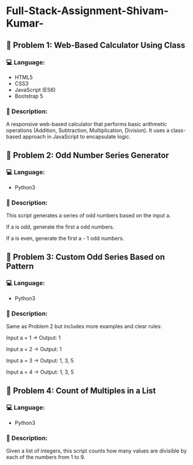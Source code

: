 # Full-Stack-Assignment-Shivam-Kumar-

## 📘 Problem 1: Web-Based Calculator Using Class

### 💻 Language:
- HTML5
- CSS3
- JavaScript (ES6)
- Bootstrap 5

### 📝 Description:
A responsive web-based calculator that performs basic arithmetic operations (Addition, Subtraction, Multiplication, Division). It uses a class-based approach in JavaScript to encapsulate logic.

## 📘 Problem 2: Odd Number Series Generator

### 💻 Language:
- Python3

### 📝 Description:
This script generates a series of odd numbers based on the input a.

If a is odd, generate the first a odd numbers.

If a is even, generate the first a - 1 odd numbers.

## 📘 Problem 3: Custom Odd Series Based on Pattern

### 💻 Language:
- Python3
  
### 📝 Description:
Same as Problem 2 but includes more examples and clear rules:

Input a = 1 → Output: 1

Input a = 2 → Output: 1

Input a = 3 → Output: 1, 3, 5

Input a = 4 → Output: 1, 3, 5

## 📘 Problem 4: Count of Multiples in a List

### 💻 Language:
- Python3

 ### 📝 Description: 
 Given a list of integers, this script counts how many values are divisible by each of the numbers from 1 to 9.
